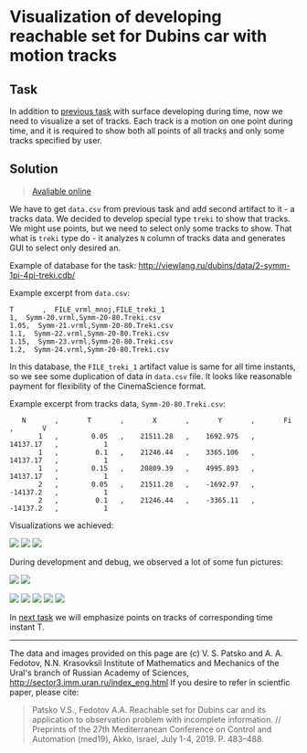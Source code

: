 # Visualization of developing reachable set for Dubins car with motion tracks

## Task
In addition to [previous task](1-reachable-set.md) with surface developing during time, 
now we need to visualize a set of tracks. Each track is a motion on one point during time, 
and it is required to show both all points of all tracks and only some tracks specified by user.

## Solution

> [Avaliable online](http://tinyurl.com/u86tom7)

We have to get `data.csv` from previous task and add second artifact to it - a tracks data.
We decided to develop special type `treki` to show that tracks. We might use points, but
we need to select only some tracks to show. That what is `treki` type do - it analyzes
`N` column of tracks data and generates GUI to select only desired an.

Example of database for the task:
http://viewlang.ru/dubins/data/2-symm-1pi-4pi-treki.cdb/

Example excerpt from `data.csv`:
```
T       ,  FILE_vrml_mnoj,FILE_treki_1
1,  Symm-20.vrml,Symm-20-80.Treki.csv
1.05,  Symm-21.vrml,Symm-20-80.Treki.csv
1.1,  Symm-22.vrml,Symm-20-80.Treki.csv
1.15,  Symm-23.vrml,Symm-20-80.Treki.csv
1.2,  Symm-24.vrml,Symm-20-80.Treki.csv
```

In this database, the `FILE_treki_1` artifact value is same for all time instants,
so we see some duplication of data in `data.csv` file. It looks like reasonable
payment for flexibility of the CinemaScience format.

Example excerpt from tracks data, `Symm-20-80.Treki.csv`:
```
   N       ,       T       ,       X       ,       Y       ,       Fi      ,       V
       1   ,        0.05   ,    21511.28   ,    1692.975   ,    14137.17   ,           1
       1   ,         0.1   ,    21246.44   ,    3365.106   ,    14137.17   ,           1
       1   ,        0.15   ,    20809.39   ,    4995.893   ,    14137.17   ,           1
       2   ,        0.05   ,    21511.28   ,    -1692.97   ,    -14137.2   ,           1
       2   ,         0.1   ,    21246.44   ,    -3365.11   ,    -14137.2   ,           1
```

Visualizations we achieved:

![](http://showtime.lact.in/resizer_st/fit/340/340//files/visual/2020-03-14/2020-03-14-at-17-36-20.png)
![](http://showtime.lact.in/resizer_st/fit/340/340//files/visual/2020-03-14/2020-03-14-at-17-36-28.png)
![](http://showtime.lact.in/resizer_st/fit/340/340//files/visual/2020-03-14/2020-03-14-at-17-36-41.png)

During development and debug, we observed a lot of some fun pictures:

![](http://showtime.lact.in/resizer_st/fit/340/340//files/visual/2020-03-02/2020-03-02-at-11-55-23.png)
![](http://showtime.lact.in/resizer_st/fit/340/340//files/visual/2020-03-02/2020-03-02-at-11-55-29.png)

![](http://showtime.lact.in/resizer_st/fit/340/340//files/visual/2020-03-02/2020-03-02-at-11-54-45.png)
![](http://showtime.lact.in/resizer_st/fit/340/340//files/visual/2020-03-02/2020-03-02-at-11-55-45.png)
![](http://showtime.lact.in/resizer_st/fit/340/340//files/visual/2020-03-02/2020-03-02-at-18-26-58.png)
![](http://showtime.lact.in/resizer_st/fit/340/340//files/visual/2020-03-02/2020-03-02-at-20-23-11.png)
![](http://showtime.lact.in/resizer_st/fit/340/340//files/visual/2020-03-02/2020-03-02-at-20-25-35.png)

In [next task](3-tracks-for-reachable-set-and-point.md) we will emphasize points on tracks of corresponding time instant T.

---
The data and images provided on this page are (c) V. S. Patsko and A. A. Fedotov,
N.N. Krasovksii Institute of Mathematics and Mechanics of the Ural's branch of Russian Academy of Sciences,
http://sector3.imm.uran.ru/index_eng.html
If you desire to refer in scientfic paper, please cite:
> Patsko V.S., Fedotov A.A. Reachable set for Dubins car and its application to observation problem with incomplete information.
> // Preprints of the 27th Mediterranean Conference on Control and Automation (med19), Akko, Israel, July 1-4, 2019. P. 483–488.

